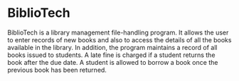 # BiblioTech

BiblioTech is a library management file-handling program. It allows the user to enter records of new books and also to access the details of all the books available in the library. In addition, the program maintains a record of all books issued to students. A late fine is charged if a student returns the book after the due date. A student is allowed to borrow a book once the previous book has been returned.

